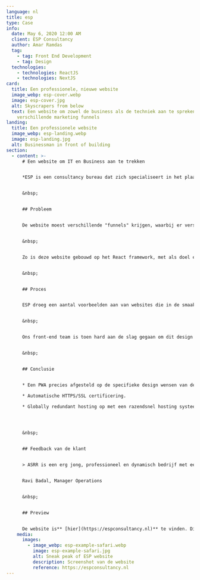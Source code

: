 ```yaml
---
language: nl
title: esp
type: Case
info:
  date: May 6, 2020 12:00 AM
  client: ESP Consultancy
  author: Amar Ramdas
  tag:
    - tag: Front End Development
    - tag: Design
  technologies:
    - technologies: ReactJS
    - technologies: NextJS
card:
  title: Een professionele, nieuwe website
  image_webp: esp-cover.webp
  image: esp-cover.jpg
  alt: Skyscrapers from below
  text: Een website om zowel de business als de techniek aan te spreken met
    verschillende marketing funnels
landing:
  title: Een professionele website
  image_webp: esp-landing.webp
  image: esp-landing.jpg
  alt: Businessman in front of building
section:
  - content: >-
      # Een website om IT en Business aan te trekken


      *ESP is een consultancy bureau dat zich specialiseert in het plaatsen van professionals in de IT wereld. In de huidige markt is het cruciaal wat voor indruk er achtergelaten wordt bij potentiële werknemers. Daarom besloot ESP ons te benaderen om een website te bouwen met de laatste foefjes op gebied van web development.* 


      &nbsp;


      ## Probleem


      De website moest verschillende "funnels" krijgen, waarbij er verschillende landingspaginas kunnen worden voorgeschoteld, op basis van wie de doelgroep is.


      &nbsp;


      Zo is deze website gebouwd op het React framework, met als doel een progressieve web applicatie te realiseren. Zo'n applicatie heeft een hoop voordelen, waaronder bijvoorbeeld het offline-cachen van een groot deel van de gegevens. Hierdoor is de webapplicatie razendsnel en kan deze zelfs zonder internetverbinding werken. 


      &nbsp;


      ## Proces


      ESP droeg een aantal voorbeelden aan van websites die in de smaak vielen. Hieronder een aantal tech giganten, zoals ASML, maar ook concurrenten in de branche. Onze designer heeft getracht deze elementen te combineren tot geheel dat de sterke punten van deze voorbeelden combineert. Na een aantal iteraties in Adobe XD kwam er een definitief design uit. 


      &nbsp;


      Ons front-end team is toen hard aan de slag gegaan om dit design te realiseren in code. De klant kreeg tijdens het proces een link waarop de wijzigingen real-time te volgen waren. Ons deployment systeem zorgt ervoor dat alle werkzaamheden bijna gelijk zichtbaar zijn.


      &nbsp;


      ## Conclusie


      * Een PWA precies afgesteld op de specifieke design wensen van de klant.

      * Automatische HTTPS/SSL certificering.

      * Globally redundant hosting op met een razendsnel hosting systeem.




      &nbsp;


      ## Feedback van de klant


      > ASRR is een erg jong, professioneel en dynamisch bedrijf met een flat management structuur, dit zorgt voor een vlotte communicatie zowel intern als met de klanten, waardoor er veel aandacht en zorg is voor de klant. Ik heb erg goede ervaringen opgedaan met ASRR. Een echte aanrader als je op zoek bent naar een professionele partner die met je meedenkt en waar de klant op nummer 1 staat!


      Ravi Badal, Manager Operations


      &nbsp;


      ## Preview


      De website is** [hier](https://espconsultancy.nl)** te vinden. Disclaimer: design is volledig bepaald door de klant en daardoor niet in stijl ASRR, er kan ook gekozen worden voor een hands-on aanpak waarbij ASRR een design aflevert dat in onze optiek goed in de markt past.
    media:
      images:
        - image_webp: esp-example-safari.webp
          image: esp-example-safari.jpg
          alt: Sneak peak of ESP website
          description: Screenshot van de website
          reference: https://espconsultancy.nl
---
```

